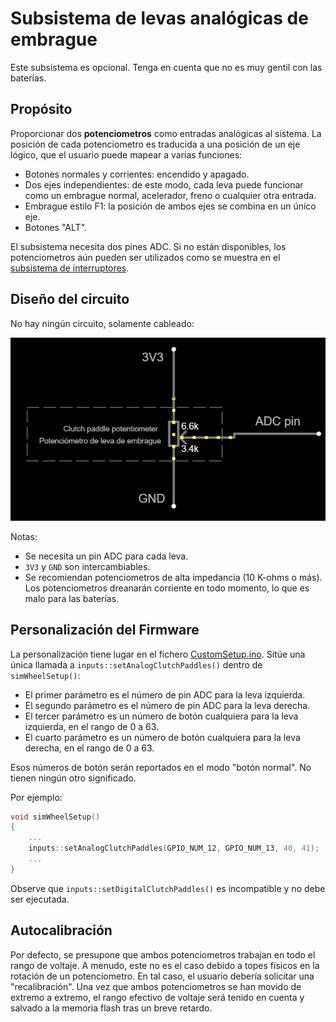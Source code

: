 # Subsistema de levas analógicas de embrague

Este subsistema es opcional. Tenga en cuenta que no es muy gentil con las baterías.

## Propósito

Proporcionar dos **potenciometros** como entradas analógicas al sistema. La posición de cada potenciometro es traducida a una posición de un eje lógico, que el usuario puede mapear a varias funciones:

- Botones normales y corrientes: encendido y apagado.
- Dos ejes independientes: de este modo, cada leva puede funcionar como un embrague normal, acelerador, freno o cualquier otra entrada.
- Embrague estilo F1: la posición de ambos ejes se combina en un único eje.
- Botones "ALT".

El subsistema necesita dos pines ADC. Si no están disponibles, los potenciometros aún pueden ser utilizados como se muestra en el [subsistema de interruptores](../Switches/Switches_es.md).

## Diseño del circuito

No hay ningún circuito, solamente cableado:

![Cableado de embrague analógico](./AnalogClutchWiring.png)

Notas:

- Se necesita un pin ADC para cada leva.
- `3V3` y `GND` son intercambiables.
- Se recomiendan potenciometros de alta impedancia (10 K-ohms o más). Los potenciometros dreanarán corriente en todo momento, lo que es malo para las baterías.

## Personalización del Firmware

La personalización tiene lugar en el fichero [CustomSetup.ino](../../../../src/Firmware/CustomSetup/CustomSetup.ino).
Sitúe una única llamada a `inputs::setAnalogClutchPaddles()` dentro de `simWheelSetup()`:

- El primer parámetro es el número de pin ADC para la leva izquierda.
- El segundo parámetro es el número de pin ADC para la leva derecha.
- El tercer parámetro es un número de botón cualquiera para la leva izquierda, en el rango de 0 a 63.
- El cuarto parámetro es un número de botón cualquiera para la leva derecha, en el rango de 0 a 63.

Esos números de botón serán reportados en el modo "botón normal". No tienen ningún otro significado.

Por ejemplo:

```c
void simWheelSetup()
{
    ...
    inputs::setAnalogClutchPaddles(GPIO_NUM_12, GPIO_NUM_13, 40, 41);
    ...
}
```

Observe que `inputs::setDigitalClutchPaddles()` es incompatible y no debe ser ejecutada.

## Autocalibración

Por defecto, se presupone que ambos potenciometros trabajan en todo el rango de voltaje. A menudo, este no es el caso debido a topes físicos en la rotación de un potenciometro. En tal caso, el usuario debería solicitar una "recalibración". Una vez que ambos potenciometros se han movido de extremo a extremo, el rango efectivo de voltaje será tenido en cuenta y salvado a la memoria flash tras un breve retardo.
